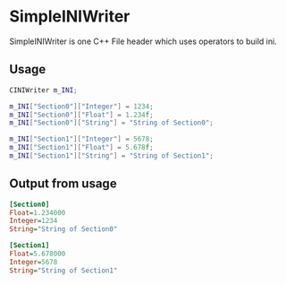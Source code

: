# SimpleINIWriter
SimpleINIWriter is one C++ File header which uses operators to build ini.

## Usage
```cpp
CINIWriter m_INI;

m_INI["Section0"]["Integer"] = 1234;
m_INI["Section0"]["Float"] = 1.234f;
m_INI["Section0"]["String"] = "String of Section0";

m_INI["Section1"]["Integer"] = 5678;
m_INI["Section1"]["Float"] = 5.678f;
m_INI["Section1"]["String"] = "String of Section1";
```

## Output from usage
```ini
[Section0]
Float=1.234000
Integer=1234
String="String of Section0"

[Section1]
Float=5.678000
Integer=5678
String="String of Section1"
```
